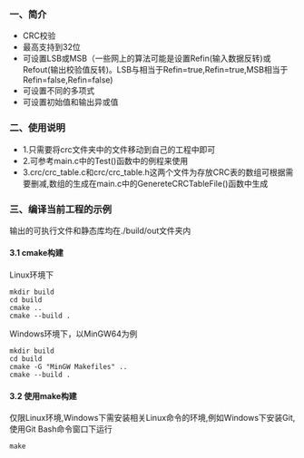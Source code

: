 ### 一、简介
- CRC校验
- 最高支持到32位
- 可设置LSB或MSB（一些网上的算法可能是设置Refin(输入数据反转)或Refout(输出校验值反转)。LSB与相当于Refin=true,Refin=true,MSB相当于Refin=false,Refin=false)
- 可设置不同的多项式
- 可设置初始值和输出异或值

### 二、使用说明
- 1.只需要将crc文件夹中的文件移动到自己的工程中即可
- 2.可参考main.c中的Test()函数中的例程来使用
- 3.crc/crc_table.c和crc/crc_table.h这两个文件为存放CRC表的数组可根据需要删减,数组的生成在main.c中的GenereteCRCTableFile()函数中生成

### 三、编译当前工程的示例
输出的可执行文件和静态库均在./build/out文件夹内
#### 3.1 cmake构建
Linux环境下

    mkdir build
    cd build
    cmake ..
    cmake --build .

Windows环境下，以MinGW64为例

    mkdir build
    cd build
    cmake -G "MinGW Makefiles" ..
    cmake --build .

#### 3.2 使用make构建
仅限Linux环境,Windows下需安装相关Linux命令的环境,例如Windows下安装Git,使用Git Bash命令窗口下运行

    make
